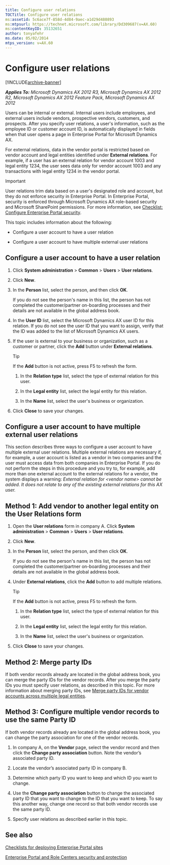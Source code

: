 ```yaml
---
title: Configure user relations
TOCTitle: Configure user relations
ms:assetid: 5c6ace7f-858d-4d84-9aec-a1d29d480893
ms:mtpsurl: https://technet.microsoft.com/library/Dd309687(v=AX.60)
ms:contentKeyID: 35132651
author: tonyafehr
ms.date: 05/02/2014
mtps_version: v=AX.60
---
```


# Configure user relations 


[!INCLUDE[archive-banner](includes/archive-banner.md)]


_**Applies To:** Microsoft Dynamics AX 2012 R3, Microsoft Dynamics AX 2012 R2, Microsoft Dynamics AX 2012 Feature Pack, Microsoft Dynamics AX 2012_

Users can be internal or external. Internal users include employees, and external users include vendors, prospective vendors, customers, and prospects. After you specify user relations, a user's information, such as the employee ID or customer account ID, is automatically displayed in fields when that user opens a page in Enterprise Portal for Microsoft Dynamics AX.

For external relations, data in the vendor portal is restricted based on vendor account and legal entities identified under **External relations**. For example, if a user has an external relation for vendor account 1003 and legal entity 1234, the user sees data only for vendor account 1003 and any transactions with legal entity 1234 in the vendor portal.


> [!IMPORTANT]
> <P>User relations trim data based on a user's designated role and account, but they do not enforce security in Enterprise Portal. In Enterprise Portal, security is enforced through Microsoft Dynamics AX role-based security and Microsoft SharePoint permissions. For more information, see <A href="checklist-configure-enterprise-portal-security.md">Checklist: Configure Enterprise Portal security</A>.</P>



This topic includes information about the following:

  - Configure a user account to have a user relation

  - Configure a user account to have multiple external user relations

## Configure a user account to have a user relation

1.  Click **System administration** \> **Common** \> **Users** \> **User relations**.

2.  Click **New**.

3.  In the **Person** list, select the person, and then click **OK**.
    
    If you do not see the person's name in this list, the person has not completed the customer/partner on-boarding processes and their details are not available in the global address book.

4.  In the **User ID** list, select the Microsoft Dynamics AX user ID for this relation. If you do not see the user ID that you want to assign, verify that the ID was added to the list of Microsoft Dynamics AX users.

5.  If the user is external to your business or organization, such as a customer or partner, click the **Add** button under **External relations**.
    

    > [!TIP]
    > <P>If the <STRONG>Add</STRONG> button is not active, press F5 to refresh the form.</P>

    
    1.  In the **Relation type** list, select the type of external relation for this user.
    
    2.  In the **Legal entity** list, select the legal entity for this relation.
    
    3.  In the **Name** list, select the user's business or organization.

6.  Click **Close** to save your changes.

## Configure a user account to have multiple external user relations

This section describes three ways to configure a user account to have multiple external user relations. Multiple external relations are necessary if, for example, a user account is listed as a vendor in two companies and the user must access data from both companies in Enterprise Portal. If you do not perform the steps in this procedure and you try to, for example, add more than one external account to the external relations for a vendor, the system displays a warning: *External relation for \<vendor name\> cannot be added. It does not relate to any of the existing external relations for this AX user.*

## Method 1: Add vendor to another legal entity on the User Relations form

1.  Open the **User relations** form in company A. Click **System administration** \> **Common** \> **Users** \> **User relations**.

2.  Click **New**.

3.  In the **Person** list, select the person, and then click **OK**.
    
    If you do not see the person's name in this list, the person has not completed the customer/partner on-boarding processes and their details are not available in the global address book.

4.  Under **External relations**, click the **Add** button to add multiple relations.
    

    > [!TIP]
    > <P>If the <STRONG>Add</STRONG> button is not active, press F5 to refresh the form.</P>

    
    1.  In the **Relation type** list, select the type of external relation for this user.
    
    2.  In the **Legal entity** list, select the legal entity for this relation.
    
    3.  In the **Name** list, select the user's business or organization.

5.  Click **Close** to save your changes.

## Method 2: Merge party IDs

If both vendor records already are located in the global address book, you can merge the party IDs for the vendor records. After you merge the party IDs you must specify user relations, as described in this topic. For more information about merging party IDs, see [Merge party IDs for vendor accounts across multiple legal entities](merge-party-ids-for-vendor-accounts-across-multiple-legal-entities.md).

## Method 3: Configure multiple vendor records to use the same Party ID

If both vendor records already are located in the global address book, you can change the party association for one of the vendor records.

1.  In company A, on the **Vendor** page, select the vendor record and then click the **Change party association** button. Note the vendor’s associated party ID.

2.  Locate the vendor’s associated party ID in company B.

3.  Determine which party ID you want to keep and which ID you want to change.

4.  Use the **Change party association** button to change the associated party ID that you want to change to the ID that you want to keep. To say this another way, change one record so that both vendor records use the same party ID.

5.  Specify user relations as described earlier in this topic.

## See also

[Checklists for deploying Enterprise Portal sites](checklists-for-deploying-enterprise-portal-sites.md)

[Enterprise Portal and Role Centers security and protection](enterprise-portal-and-role-centers-security-and-protection.md)

  


